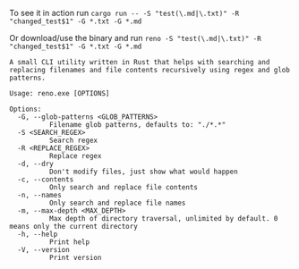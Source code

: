 To see it in action run
`cargo run -- -S "test(\.md|\.txt)" -R "changed_test$1" -G *.txt -G *.md`

Or download/use the binary and run
`reno -S "test(\.md|\.txt)" -R "changed_test$1" -G *.txt -G *.md`

```
A small CLI utility written in Rust that helps with searching and replacing filenames and file contents recursively using regex and glob patterns.

Usage: reno.exe [OPTIONS]

Options:
  -G, --glob-patterns <GLOB_PATTERNS>
          Filename glob patterns, defaults to: "./*.*"
  -S <SEARCH_REGEX>
          Search regex
  -R <REPLACE_REGEX>
          Replace regex
  -d, --dry
          Don't modify files, just show what would happen
  -c, --contents
          Only search and replace file contents
  -n, --names
          Only search and replace file names
  -m, --max-depth <MAX_DEPTH>
          Max depth of directory traversal, unlimited by default. 0 means only the current directory
  -h, --help
          Print help
  -V, --version
          Print version
```

